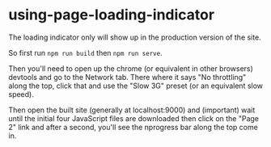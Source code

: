 # using-page-loading-indicator

The loading indicator only will show up in the production version of the site.

So first run `npm run build` then `npm run serve`.

Then you'll need to open up the chrome (or equivalent in other browsers)
devtools and go to the Network tab. There where it says "No throttling" along
the top, click that and use the "Slow 3G" preset (or an equivalent slow speed).

Then open the built site (generally at localhost:9000) and (important) wait
until the initial four JavaScript files are downloaded then click on the "Page
2" link and after a second, you'll see the nprogress bar along the top come in.
